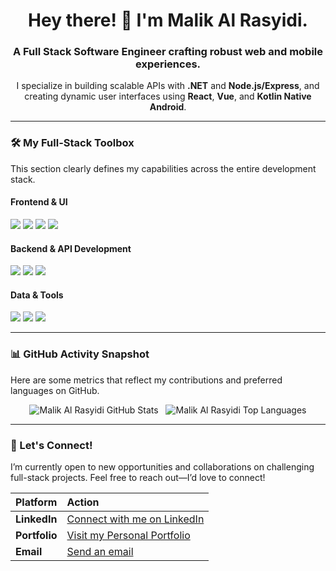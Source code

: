 <h1 align="center">Hey there! 👋 I'm Malik Al Rasyidi.</h1>

<h3 align="center">
  A Full Stack Software Engineer crafting robust web and mobile experiences.
</h3>

<p align="center">
  I specialize in building scalable APIs with <b>.NET</b> and <b>Node.js/Express</b>, 
  and creating dynamic user interfaces using <b>React</b>, <b>Vue</b>, and <b>Kotlin Native Android</b>.
</p>

---

### 🛠️ My Full-Stack Toolbox

This section clearly defines my capabilities across the entire development stack.

#### Frontend & UI
<p align="left">
  <img src="https://img.shields.io/badge/React-61DAFB?style=for-the-badge&logo=react&logoColor=black" />
  <img src="https://img.shields.io/badge/Vue.js-4FC08D?style=for-the-badge&logo=vue.js&logoColor=white" />
  <img src="https://img.shields.io/badge/Kotlin-7F52FF?style=for-the-badge&logo=kotlin&logoColor=white" />
  <img src="https://img.shields.io/badge/TypeScript-007ACC?style=for-the-badge&logo=typescript&logoColor=white" />
</p>

#### Backend & API Development
<p align="left">
  <img src="https://img.shields.io/badge/.NET-512BD4?style=for-the-badge&logo=dotnet&logoColor=white" />
  <img src="https://img.shields.io/badge/Node.js-339933?style=for-the-badge&logo=node.js&logoColor=white" />
  <img src="https://img.shields.io/badge/Express.js-000000?style=for-the-badge&logo=express&logoColor=white" />
</p>

#### Data & Tools
<p align="left">
  <img src="https://img.shields.io/badge/PostgreSQL-316192?style=for-the-badge&logo=postgresql&logoColor=white" />
  <img src="https://img.shields.io/badge/MongoDB-47A248?style=for-the-badge&logo=mongodb&logoColor=white" />
  <img src="https://img.shields.io/badge/Git-F05032?style=for-the-badge&logo=git&logoColor=white" />
</p>

---

### 📊 GitHub Activity Snapshot

Here are some metrics that reflect my contributions and preferred languages on GitHub.

<p align="center">
  <img 
    src="https://github-readme-stats.vercel.app/api?username=malikrasyid&show_icons=true&theme=nord&hide_border=true&title_color=2E3440&icon_color=4C566A&text_color=4C566A" 
    alt="Malik Al Rasyidi GitHub Stats" 
  />
  &nbsp;
  <img 
    src="https://github-readme-stats.vercel.app/api/top-langs/?username=malikrasyid&layout=compact&theme=nord&hide_border=true&title_color=2E3440&text_color=4C566A" 
    alt="Malik Al Rasyidi Top Languages" 
  />
</p>

---

### 🤝 Let's Connect!

I’m currently open to new opportunities and collaborations on challenging full-stack projects. Feel free to reach out—I’d love to connect!

| Platform | Action |
| :--- | :--- |
| **LinkedIn** | [Connect with me on LinkedIn](https://www.linkedin.com/in/malikalrasyidi/) |
| **Portfolio** | [Visit my Personal Portfolio](YOUR_PORTFOLIO_URL) |
| **Email** | [Send an email](mailto:malikalrasyidi001@gmail.com) |
